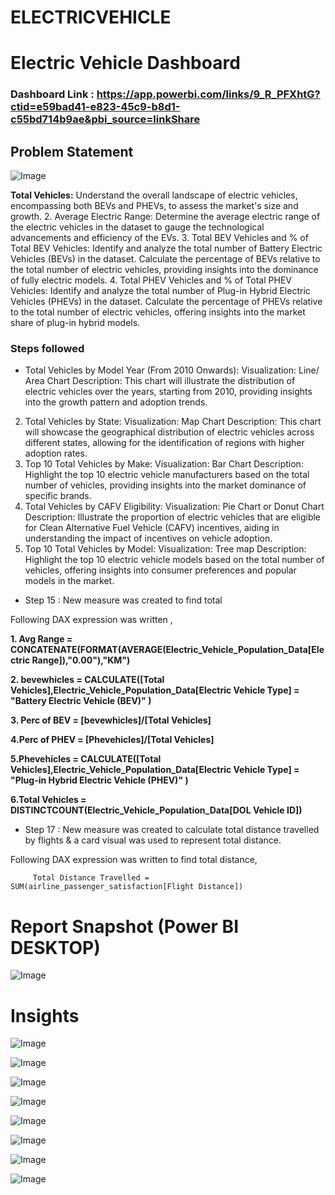 # ELECTRICVEHICLE
# **Electric Vehicle Dashboard**

### **Dashboard Link** : https://app.powerbi.com/links/9_R_PFXhtG?ctid=e59bad41-e823-45c9-b8d1-c55bd714b9ae&pbi_source=linkShare

## Problem Statement



![Image](https://github.com/users/chaitanyasja/projects/3/assets/114214825/e7a6f55b-1c87-413c-b618-dd8765d6e093)

 **Total Vehicles:**
Understand the overall landscape of electric vehicles, encompassing both BEVs and PHEVs, to assess the market's size and growth.
2. Average Electric Range:
Determine the average electric range of the electric vehicles in the dataset to gauge the technological advancements and efficiency of the EVs.
3. Total BEV Vehicles and % of Total BEV Vehicles:
Identify and analyze the total number of Battery Electric Vehicles (BEVs) in the dataset.
Calculate the percentage of BEVs relative to the total number of electric vehicles, providing insights into the dominance of fully electric models.
4. Total PHEV Vehicles and % of Total PHEV Vehicles:
Identify and analyze the total number of Plug-in Hybrid Electric Vehicles (PHEVs) in the dataset.
Calculate the percentage of PHEVs relative to the total number of electric vehicles, offering insights into the market share of plug-in hybrid models.



### Steps followed 

- Total Vehicles by Model Year (From 2010 Onwards):
Visualization: Line/ Area Chart
Description: This chart will illustrate the distribution of electric vehicles over the years, starting from 2010, providing insights into the growth pattern and adoption trends.
2. Total Vehicles by State:
Visualization: Map Chart 
Description: This chart will showcase the geographical distribution of electric vehicles across different states, allowing for the identification of regions with higher adoption rates.
3. Top 10 Total Vehicles by Make:
Visualization: Bar Chart 
Description: Highlight the top 10 electric vehicle manufacturers based on the total number of vehicles, providing insights into the market dominance of specific brands.
4. Total Vehicles by CAFV Eligibility:
Visualization: Pie Chart or Donut Chart
Description: Illustrate the proportion of electric vehicles that are eligible for Clean Alternative Fuel Vehicle (CAFV) incentives, aiding in understanding the impact of incentives on vehicle adoption.
5. Top 10 Total Vehicles by Model:
Visualization: Tree map
Description: Highlight the top 10 electric vehicle models based on the total number of vehicles, offering insights into consumer preferences and popular models in the market.


       

        
- Step 15 : New measure was created to find total 

Following DAX expression was written ,

**1.
        Avg Range = CONCATENATE(FORMAT(AVERAGE(Electric_Vehicle_Population_Data[Electric Range]),"0.00"),"KM")**

**2. bevewhicles = CALCULATE([Total Vehicles],Electric_Vehicle_Population_Data[Electric Vehicle Type] = "Battery Electric Vehicle (BEV)" )** 

**3.   Perc of BEV = [bevewhicles]/[Total Vehicles]**  

**4.Perc of PHEV = [Phevehicles]/[Total Vehicles]**

**5.Phevehicles = CALCULATE([Total Vehicles],Electric_Vehicle_Population_Data[Electric Vehicle Type] = "Plug-in Hybrid Electric Vehicle (PHEV)" )**

**6.Total Vehicles = DISTINCTCOUNT(Electric_Vehicle_Population_Data[DOL Vehicle ID])**

 
 - Step 17 : New measure was created to calculate total distance travelled by flights & a card visual was used to represent total distance.
 
 Following DAX expression was written to find total distance,
 
         Total Distance Travelled = SUM(airline_passenger_satisfaction[Flight Distance])
    
 
 

 
 # Report Snapshot (Power BI DESKTOP)


![Image](https://github.com/users/chaitanyasja/projects/3/assets/114214825/3bb0c9e7-a2c1-4a26-a6c8-500f5f50c2e0)



# Insights


![Image](https://github.com/users/chaitanyasja/projects/3/assets/114214825/51b73695-88a6-48f8-af45-ea0d56f5ca0b)



![Image](https://github.com/users/chaitanyasja/projects/3/assets/114214825/9b343942-c48a-4f1a-a3d0-603856a34c28)




![Image](https://github.com/users/chaitanyasja/projects/3/assets/114214825/d9a330ed-3566-4222-94b0-b642525f3b0a)


![Image](https://github.com/users/chaitanyasja/projects/3/assets/114214825/5f1abb08-9726-4ee9-80f2-1b4a57a5441a)



![Image](https://github.com/users/chaitanyasja/projects/3/assets/114214825/6087bd4e-9696-420e-8bfb-87f8fd4e1df2)



![Image](https://github.com/users/chaitanyasja/projects/3/assets/114214825/ed3a3166-c1b2-4c22-b3aa-c9a6273b427b)



![Image](https://github.com/users/chaitanyasja/projects/3/assets/114214825/afde430e-5bfe-400c-98a8-6f00fee7b5a9)



![Image](https://github.com/users/chaitanyasja/projects/3/assets/114214825/2b880955-7f9e-4889-923b-30460499285c)
